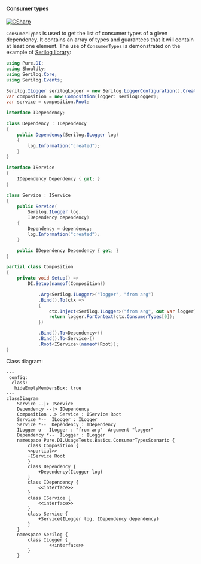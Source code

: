 #### Consumer types

[![CSharp](https://img.shields.io/badge/C%23-code-blue.svg)](../tests/Pure.DI.UsageTests/Basics/ConsumerTypesScenario.cs)

`ConsumerTypes` is used to get the list of consumer types of a given dependency. It contains an array of types and guarantees that it will contain at least one element. The use of `ConsumerTypes` is demonstrated on the example of [Serilog library](https://serilog.net/):


```c#
using Pure.DI;
using Shouldly;
using Serilog.Core;
using Serilog.Events;

Serilog.ILogger serilogLogger = new Serilog.LoggerConfiguration().CreateLogger();
var composition = new Composition(logger: serilogLogger);
var service = composition.Root;

interface IDependency;

class Dependency : IDependency
{
    public Dependency(Serilog.ILogger log)
    {
        log.Information("created");
    }
}

interface IService
{
    IDependency Dependency { get; }
}

class Service : IService
{
    public Service(
        Serilog.ILogger log,
        IDependency dependency)
    {
        Dependency = dependency;
        log.Information("created");
    }

    public IDependency Dependency { get; }
}

partial class Composition
{
    private void Setup() =>
        DI.Setup(nameof(Composition))

            .Arg<Serilog.ILogger>("logger", "from arg")
            .Bind().To(ctx =>
            {
                ctx.Inject<Serilog.ILogger>("from arg", out var logger);
                return logger.ForContext(ctx.ConsumerTypes[0]);
            })

            .Bind().To<Dependency>()
            .Bind().To<Service>()
            .Root<IService>(nameof(Root));
}
```


Class diagram:

```mermaid
---
 config:
  class:
   hideEmptyMembersBox: true
---
classDiagram
	Service --|> IService
	Dependency --|> IDependency
	Composition ..> Service : IService Root
	Service *--  ILogger : ILogger
	Service *--  Dependency : IDependency
	ILogger o-- ILogger : "from arg"  Argument "logger"
	Dependency *--  ILogger : ILogger
	namespace Pure.DI.UsageTests.Basics.ConsumerTypesScenario {
		class Composition {
		<<partial>>
		+IService Root
		}
		class Dependency {
			+Dependency(ILogger log)
		}
		class IDependency {
			<<interface>>
		}
		class IService {
			<<interface>>
		}
		class Service {
			+Service(ILogger log, IDependency dependency)
		}
	}
	namespace Serilog {
		class ILogger {
				<<interface>>
		}
	}
```

